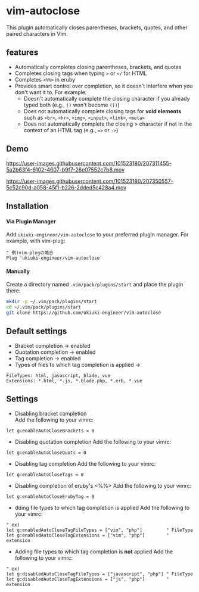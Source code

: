 # vim-autoclose
This plugin automatically closes parentheses, brackets, quotes, and other paired characters in Vim.

## features
- Automatically completes closing parentheses, brackets, and quotes
- Completes closing tags when typing `>` or `</` for HTML
- Completes `<%%>` in eruby
- Provides smart control over completion, so it doesn't interfere when you don't want it to. For example:
  - Doesn't automatically complete the closing character if you already typed both (e.g., `()` won't become `())`)
  - Does not automatically complete closing tags for **void elements** such as `<br>`, `<hr>`, `<img>`, `<input>`, `<link>`, `<meta>`
  - Does not automatically complete the closing > character if not in the context of an HTML tag (e.g., `=>` or `->`)

## Demo
https://user-images.githubusercontent.com/101523180/207311455-5a2b63f4-6102-4607-b9f7-26e07552c7b8.mov

https://user-images.githubusercontent.com/101523180/207350557-5c52c90d-a058-45f1-b226-2dded5c428a4.mov

## Installation
#### Via Plugin Manager
Add `ukiuki-engineer/vim-autoclose` to your preferred plugin manager.
For example, with vim-plug:
```vim
" 例)vim-plugの場合
Plug 'ukiuki-engineer/vim-autoclose'
```
#### Manually
Create a directory named `.vim/pack/plugins/start` and place the plugin there:
```bash
mkdir -p ~/.vim/pack/plugins/start
cd ~/.vim/pack/plugins/start
git clone https://github.com/ukiuki-engineer/vim-autoclose
```

## Default settings
- Bracket completion → enabled
- Quotation completion → enabled
- Tag completion → enabled
- Types of files to which tag completion is applied
→
```
FileTypes: html, javascript, blade, vue
Extensions: *.html, *.js, *.blade.php, *.erb, *.vue
```

## Settings
- Disabling bracket completion  
Add the following to your vimrc:
```vim
let g:enableAutoCloseBrackets = 0
```
- Disabling quotation completion
Add the following to your vimrc:
```vim
let g:enableAutoCloseQuots = 0
```
- Disabling tag completion
Add the following to your vimrc:
```vim
let g:enableAutoCloseTags = 0
```

- Disabling completion of eruby's <%%>
Add the following to your vimrc:
```vim
let g:enableAutoCloseErubyTag = 0
```

- dding file types to which tag completion is applied
Add the following to your vimrc:
```vim
" ex)
let g:enabledAutoCloseTagFileTypes = ["vim", "php"]         " FileType
let g:enabledAutoCloseTagExtensions = ["vim", "php"]        " extension
```

- Adding file types to which tag completion is **not** applied
Add the following to your vimrc:
```vim
" ex)
let g:disabledAutoCloseTagFileTypes = ["javascript", "php"] " FileType
let g:disabledAutoCloseTagExtensions = ["js", "php"]        " extension
```
